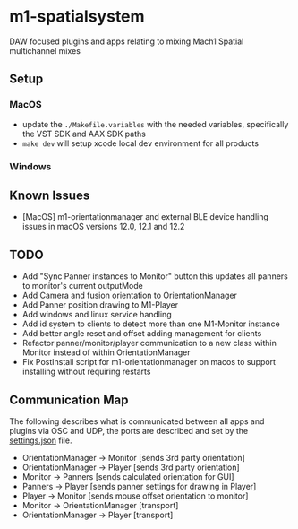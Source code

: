 # m1-spatialsystem
DAW focused plugins and apps relating to mixing Mach1 Spatial multichannel mixes

## Setup

### MacOS
- update the `./Makefile.variables` with the needed variables, specifically the VST SDK and AAX SDK paths
- `make dev` will setup xcode local dev environment for all products

### Windows


## Known Issues
- [MacOS] m1-orientationmanager and external BLE device handling issues in macOS versions 12.0, 12.1 and 12.2

## TODO
- Add "Sync Panner instances to Monitor" button this updates all panners to monitor's current outputMode
- Add Camera and fusion orientation to OrientationManager
- Add Panner position drawing to M1-Player
- Add windows and linux service handling
- Add id system to clients to detect more than one M1-Monitor instance
- Add better angle reset and offset adding management for clients
- Refactor panner/monitor/player communication to a new class within Monitor instead of within OrientationManager
- Fix PostInstall script for m1-orientationmanager on macos to support installing without requiring restarts

## Communication Map
The following describes what is communicated between all apps and plugins via OSC and UDP, the ports are described and set by the [settings.json](m1-orientationmanager/Resources/settings.json) file.

- OrientationManager -> Monitor [sends 3rd party orientation]
- OrientationManager -> Player [sends 3rd party orientation]
- Monitor -> Panners [sends calculated orientation for GUI]
- Panners -> Player [sends panner settings for drawing in Player]
- Player -> Monitor [sends mouse offset orientation to monitor]
- Monitor -> OrientationManager [transport]
- OrientationManager -> Player [transport]
